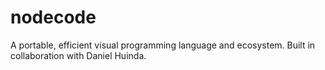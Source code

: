# nodecode
A portable, efficient visual programming language and ecosystem. Built in collaboration with Daniel Huinda.
